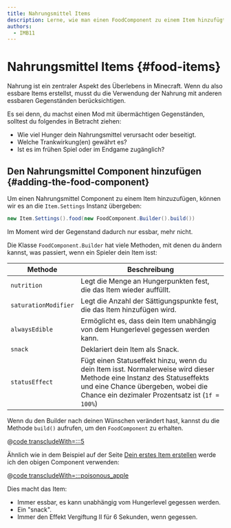 ```yaml
---
title: Nahrungsmittel Items
description: Lerne, wie man einen FoodComponent zu einem Item hinzufügt, um es essbar zu machen, und wie man es konfiguriert.
authors:
  - IMB11
---
```


# Nahrungsmittel Items {#food-items}

Nahrung ist ein zentraler Aspekt des Überlebens in Minecraft. Wenn du also essbare Items erstellst, musst du die Verwendung der Nahrung mit anderen essbaren Gegenständen berücksichtigen.

Es sei denn, du machst einen Mod mit übermächtigen Gegenständen, solltest du folgendes in Betracht ziehen:

- Wie viel Hunger dein Nahrungsmittel verursacht oder beseitigt.
- Welche Trankwirkung(en) gewährt es?
- Ist es im frühen Spiel oder im Endgame zugänglich?

## Den Nahrungsmittel Component hinzufügen {#adding-the-food-component}

Um einen Nahrungsmittel Component zu einem Item hinzuzufügen, können wir es an die `Item.Settings` Instanz übergeben:

```java
new Item.Settings().food(new FoodComponent.Builder().build())
```

Im Moment wird der Gegenstand dadurch nur essbar, mehr nicht.

Die Klasse `FoodComponent.Builder` hat viele Methoden, mit denen du ändern kannst, was passiert, wenn ein Spieler dein Item isst:

| Methode              | Beschreibung                                                                                                                                                                                                                                       |
| -------------------- | -------------------------------------------------------------------------------------------------------------------------------------------------------------------------------------------------------------------------------------------------- |
| `nutrition`          | Legt die Menge an Hungerpunkten fest, die das Item wieder auffüllt.                                                                                                                                                                |
| `saturationModifier` | Legt die Anzahl der Sättigungspunkte fest, die das Item hinzufügen wird.                                                                                                                                                           |
| `alwaysEdible`       | Ermöglicht es, dass dein Item unabhängig von dem Hungerlevel gegessen werden kann.                                                                                                                                                 |
| `snack`              | Deklariert dein Item als Snack.                                                                                                                                                                                                    |
| `statusEffect`       | Fügt einen Statuseffekt hinzu, wenn du dein Item isst. Normalerweise wird dieser Methode eine Instanz des Statuseffekts und eine Chance übergeben, wobei die Chance ein dezimaler Prozentsatz ist (`1f = 100%`) |

Wenn du den Builder nach deinen Wünschen verändert hast, kannst du die Methode `build()` aufrufen, um den `FoodComponent` zu erhalten.

@[code transcludeWith=:::5](@/reference/1.21/src/main/java/com/example/docs/item/ModItems.java)

Ähnlich wie in dem Beispiel auf der Seite [Dein erstes Item erstellen](./first-item) werde ich den obigen Component verwenden:

@[code transcludeWith=:::poisonous_apple](@/reference/1.21/src/main/java/com/example/docs/item/ModItems.java)

Dies macht das Item:

- Immer essbar, es kann unabhängig vom Hungerlevel gegessen werden.
- Ein "snack".
- Immer den Effekt Vergiftung II für 6 Sekunden, wenn gegessen.

<VideoPlayer src="/assets/develop/items/food_0.webm" title="Eating the Suspicious Substance" />
